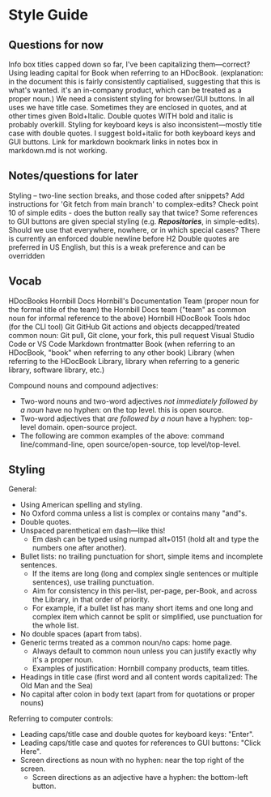 # Style Guide

## Questions for now

Info box titles capped down so far, I've been capitalizing them—correct?
Using leading capital for Book when referring to an HDocBook.
(explanation: in the document this is fairly consistently captialised, suggesting that this is what's wanted. it's an in-company product, which can be treated as a proper noun.)
We need a consistent styling for browser/GUI buttons. In all uses we have title case. Sometimes they are enclosed in quotes, and at other times given Bold+Italic. Double quotes WITH bold and italic is probably overkill.
Styling for keyboard keys is also inconsistent—mostly title case with double quotes. I suggest bold+italic for both keyboard keys and GUI buttons.
Link for markdown bookmark links in notes box in markdown.md is not working.

## Notes/questions for later

Styling – two-line section breaks, and those coded after snippets?
Add instructions for 'Git fetch from main branch' to complex-edits?
Check point 10 of simple edits - does the button really say that twice?
Some references to GUI buttons are given special styling (e.g. ***Repositories***, in simple-edits). Should we use that everywhere, nowhere, or in which special cases? 
There is currently an enforced double newline before H2
Double quotes are preferred in US English, but this is a weak preference and can be overridden

## Vocab

HDocBooks
Hornbill Docs
Hornbill's Documentation Team (proper noun for the formal title of the team)
the Hornbill Docs team ("team" as common noun for informal reference to the above)
Hornbill HDocBook Tools
hdoc (for the CLI tool)
Git
GitHub
Git actions and objects decapped/treated common noun: Git pull, Git clone, your fork, this pull request
Visual Studio Code or VS Code
Markdown
frontmatter
Book (when referring to an HDocBook, "book" when referring to any other book)
Library (when referring to the HDocBook Library, library when referring to a generic library, software library, etc.)

Compound nouns and compound adjectives:
- Two-word nouns and two-word adjectives *not immediately followed by a noun* have no hyphen: on the top level. this is open source.
- Two-word adjectives that *are followed by a noun* have a hyphen: top-level domain. open-source project.
- The following are common examples of the above: command line/command-line, open source/open-source, top level/top-level.


## Styling

General:
- Using American spelling and styling.
- No Oxford comma unless a list is complex or contains many "and"s. 
- Double quotes.
- Unspaced parenthetical em dash—like this!
    - Em dash can be typed using numpad alt+0151 (hold alt and type the numbers one after another).
- Bullet lists: no trailing punctuation for short, simple items and incomplete sentences.
    - If the items are long (long and complex single sentences or multiple sentences), use trailing punctuation.
    - Aim for consistency in this per-list, per-page, per-Book, and across the Library, in that order of priority.
    - For example, if a bullet list has many short items and one long and complex item which cannot be split or simplified, use punctuation for the whole list.
- No double spaces (apart from tabs).
- Generic terms treated as a common noun/no caps: home page.
    - Always default to common noun unless you can justify exactly why it's a proper noun.
    - Examples of justification: Hornbill company products, team titles.
- Headings in title case (first word and all content words capitalized: The Old Man and the Sea)
- No capital after colon in body text (apart from for quotations or proper nouns)

Referring to computer controls:
- Leading caps/title case and double quotes for keyboard keys: "Enter".
- Leading caps/title case and quotes for references to GUI buttons: "Click Here".
- Screen directions as noun with no hyphen: near the top right of the screen.
    - Screen directions as an adjective have a hyphen: the bottom-left button.